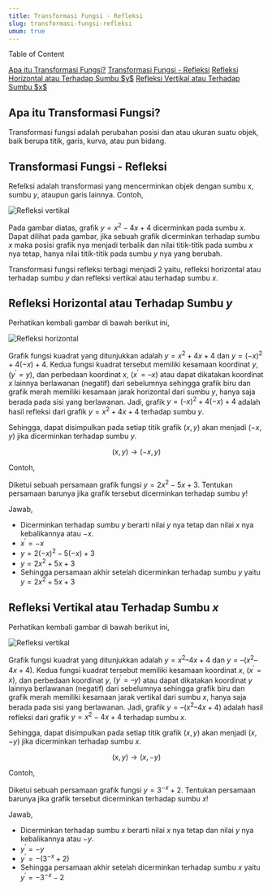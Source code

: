 ```yaml
---
title: Transformasi Fungsi - Refleksi
slug: transformasi-fungsi-refleksi
umum: true
---
```


<div class="">
  <p class="font-medium text-lg text-black mb-1">Table of Content</p>
  <div class="flex flex-col">
    <a class="text-violet-600 hover:text-violet-700" href="/smambo/materi/transformasi-fungsi-refleksi#apa-itu-transformasi-fungsi%3F">Apa itu Transformasi Fungsi?</a>
    <a class="text-violet-600 hover:text-violet-700" href="/smambo/materi/transformasi-fungsi-refleksi#transformasi-fungsi---refleksi">Transformasi Fungsi - Refleksi</a>
    <a class="text-violet-600 hover:text-violet-700" href="/smambo/materi/transformasi-fungsi-refleksi#refleksi-horizontal-atau-terhadap-sumbu-yyy">Refleksi Horizontal atau Terhadap Sumbu $y$</a>
    <a class="text-violet-600 hover:text-violet-700" href="/smambo/materi/transformasi-fungsi-refleksi#refleksi-vertikal-atau-terhadap-sumbu-xxx">Refleksi Vertikal atau Terhadap Sumbu $x$</a>
  </div>
</div>

## Apa itu Transformasi Fungsi?

Transformasi fungsi adalah perubahan posisi dan atau ukuran suatu objek, baik berupa titik, garis, kurva, atau pun bidang.

## Transformasi Fungsi - Refleksi

Refelksi adalah transformasi yang mencerminkan objek dengan sumbu $x$, sumbu $y$, ataupun garis lainnya. Contoh,

![Refleksi vertikal](/materi-images/refleksi/Pasted-image-20250804215128.png)

Pada gambar diatas, grafik $y=x^2-4x+4$ dicerminkan pada sumbu $x$. Dapat dilihat pada gambar, jika sebuah grafik dicerminkan terhadap sumbu $x$ maka posisi grafik nya menjadi terbalik dan nilai titik-titik pada sumbu $x$ nya tetap, hanya nilai titik-titik pada sumbu $y$ nya yang berubah.

Transformasi fungsi refleksi terbagi menjadi 2 yaitu, refleksi horizontal atau terhadap sumbu $y$ dan refleksi vertikal atau terhadap sumbu $x$.

## Refleksi Horizontal atau Terhadap Sumbu $y$

Perhatikan kembali gambar di bawah berikut ini,

![Refleksi horizontal](/materi-images/refleksi/Pasted-image-20250804221530.png)

Grafik fungsi kuadrat yang ditunjukkan adalah $y = x^2+4x+4$ dan $y=(-x)^2+4(-x)+4$. Kedua fungsi kuadrat tersebut memiliki kesamaan koordinat $y$, $(y^{\prime} = y)$, dan perbedaan koordinat $x$, $(x^{\prime} = –x)$ atau dapat dikatakan koordinat $x$ lainnya berlawanan (negatif) dari sebelumnya sehingga grafik biru dan grafik merah memiliki kesamaan jarak horizontal dari sumbu $y$, hanya saja berada pada sisi yang berlawanan. Jadi, grafik $y = (–x)^2+4(-x)+4$ adalah hasil refleksi dari grafik $y = x^2+4x+4$ terhadap sumbu $y$.

Sehingga, dapat disimpulkan pada setiap titik grafik $(x,y)$ akan menjadi $(-x,y)$ jika dicerminkan terhadap sumbu $y$.

$$
(x,y) \rightarrow (-x,y)
$$

Contoh,

Diketui sebuah persamaan grafik fungsi $y=2x^2-5x+3$. Tentukan persamaan barunya jika grafik tersebut dicerminkan terhadap sumbu $y$!

Jawab,

- Dicerminkan terhadap sumbu $y$ berarti nilai $y$ nya tetap dan nilai $x$ nya kebalikannya atau $-x$.
- $x^{\prime}=-x$
- $y=2(-x)^2-5(-x)+3$
- $y=2x^2+5x+3$
- Sehingga persamaan akhir setelah dicerminkan terhadap sumbu $y$ yaitu $y=2x^2+5x+3$

## Refleksi Vertikal atau Terhadap Sumbu $x$

Perhatikan kembali gambar di bawah berikut ini,

![Refleksi vertikal](/materi-images/refleksi/Pasted-image-20250804215128.png)

Grafik fungsi kuadrat yang ditunjukkan adalah $y = x^2–4x+4$ dan $y=–(x^2 – 4x + 4)$. Kedua fungsi kuadrat tersebut memiliki kesamaan koordinat $x$, $(x^{\prime} = x)$, dan perbedaan koordinat $y$, $(y^{\prime} = –y)$ atau dapat dikatakan koordinat $y$ lainnya berlawanan (negatif) dari sebelumnya sehingga grafik biru dan grafik merah memiliki kesamaan jarak vertikal dari sumbu $x$, hanya saja berada pada sisi yang berlawanan. Jadi, grafik $y = –(x^2 – 4x + 4)$ adalah hasil refleksi dari grafik $y = x^2-4x+4$ terhadap sumbu $x$.

Sehingga, dapat disimpulkan pada setiap titik grafik $(x,y)$ akan menjadi $(x,-y)$ jika dicerminkan terhadap sumbu $x$.

$$
(x,y) \rightarrow (x,-y)
$$

Contoh,

Diketui sebuah persamaan grafik fungsi $y=3^{-x}+2$. Tentukan persamaan barunya jika grafik tersebut dicerminkan terhadap sumbu $x$!

Jawab,

- Dicerminkan terhadap sumbu $x$ berarti nilai $x$ nya tetap dan nilai $y$ nya kebalikannya atau $-y$.
- $y^{\prime}=-y$
- $y^{\prime}=-(3^{-x}+2)$
- Sehingga persamaan akhir setelah dicerminkan terhadap sumbu $x$ yaitu $y^{\prime}=-3^{-x}-2$
